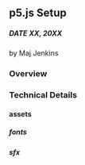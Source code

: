 ## p5.js Setup
##### DATE XX, 20XX
by Maj Jenkins
### Overview


### Technical Details
#### assets
##### fonts

##### sfx
